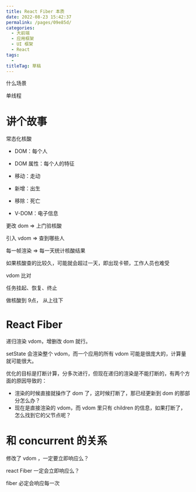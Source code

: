 ```yaml
---
title: React Fiber 本质
date: 2022-08-23 15:42:37
permalink: /pages/09e85d/
categories: 
  - 大前端
  - 应用框架
  - UI 框架
  - React
tags: 
  - 
titleTag: 草稿
---
```



什么场景

单线程

# 讲个故事

常态化核酸




- DOM：每个人
- DOM 属性：每个人的特征
- 移动：走动
- 新增：出生
- 移除：死亡

- V-DOM：电子信息

更改 dom => 上门验核酸

引入 vdom => 查到哪些人

每一帧渲染 => 每一天统计核酸结果

如果核酸查的比较久，可能就会超过一天，即出现卡顿，工作人员也难受

vdom 比对


任务挂起、恢复、终止


做核酸到 9点，
从上往下

# React Fiber 

递归渲染 vdom，增删改 dom 就行。

setState 会渲染整个 vdom，而一个应用的所有 vdom 可能是很庞大的，计算量就可能很大。

优化的目标是打断计算，分多次进行，但现在递归的渲染是不能打断的，有两个方面的原因导致的：

- 渲染的时候直接就操作了 dom 了，这时候打断了，那已经更新到 dom 的那部分怎么办？
- 现在是直接渲染的 vdom，而 vdom 里只有 children 的信息，如果打断了，怎么找到它的父节点呢？

# 和 concurrent 的关系

修改了 vdom ，一定要立即响应么？

react Fiber 一定会立即响应么？

fiber 必定会响应每一次